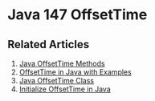 # Java 147 OffsetTime

## Related Articles
1. [Java OffsetTime Methods](https://www.ruoxue.org/java-147-java-offsettime-methods/)
2. [OffsetTime in Java with Examples](https://www.ruoxue.org/java-147-offsettime-in-java-with-examples/)
3. [Java OffsetTime Class](https://www.ruoxue.org/java-147-java-offsettime-class/)
4. [Initialize OffsetTime in Java](https://www.ruoxue.org/java-147-initialize-offsettime-in-java/)

